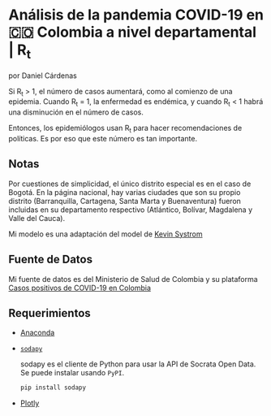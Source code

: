 <meta name="viewport" content="width=device-width, initial-scale=1.0">

# Análisis de la pandemia COVID-19 en 🇨🇴 Colombia a nivel departamental | R<sub>t</sub>

por Daniel Cárdenas

Si R<sub>t</sub> > 1, el número de casos aumentará, como al comienzo de una
epidemia. Cuando R<sub>t</sub> = 1, la enfermedad es endémica, y cuando
R<sub>t</sub> < 1 habrá una disminución en el número de casos.

Entonces, los epidemiólogos usan R<sub>t</sub> para hacer recomendaciones de
políticas. Es por eso que este número es tan importante.

## Notas

Por cuestiones de simplicidad, el único distrito especial es en el caso de
Bogotá. En la página nacional, hay varias ciudades que son su propio distrito
(Barranquilla, Cartagena, Santa Marta y Buenaventura) fueron incluidas en su departamento
respectivo (Atlántico, Bolívar, Magdalena y Valle del Cauca).

Mi modelo es una adaptación del model de
[Kevin Systrom](https://github.com/k-sys/covid-19)

## Fuente de Datos

Mi fuente de datos es del Ministerio de Salud de Colombia y su plataforma
[Casos positivos de COVID-19 en Colombia](https://www.datos.gov.co/Salud-y-Protecci-n-Social/Casos-positivos-de-COVID-19-en-Colombia/gt2j-8ykr/data)

## Requerimientos

- [Anaconda](https://www.anaconda.com/products/individual#Downloads)
- [`sodapy`](https://github.com/xmunoz/sodapy)

  sodapy es el cliente de Python para usar la API de Socrata Open Data. Se puede
  instalar usando `PyPI`.

  ```sh
  pip install sodapy
  ```

- [Plotly](https://plotly.com/python/getting-started/#installation)
